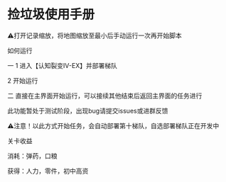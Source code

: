 # 捡垃圾使用手册

⚠️打开记录缩放，将地图缩放至最小后手动运行一次再开始脚本

如何运行

一 1 进入【认知裂变IV-EX】并部署梯队

   2 开始运行


二 直接在主界面开始运行，可以接续其他结束后返回主界面的任务进行


   此功能暂处于测试阶段，出现bug请提交issues或进群反馈

   
   ⚠️注意！以此方式开始任务，会自动部署第十梯队，自选部署梯队正在开发中


关卡收益

消耗：弹药，口粮

获得：人力，零件，初中高资
